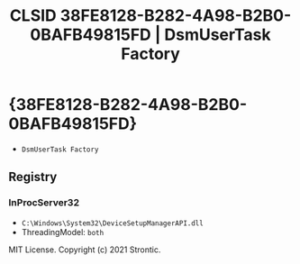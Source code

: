 ﻿---
title: "CLSID 38FE8128-B282-4A98-B2B0-0BAFB49815FD | DsmUserTask Factory"
excerpt: What is COM-Object CLSID 38FE8128-B282-4A98-B2B0-0BAFB49815FD?
---

# {38FE8128-B282-4A98-B2B0-0BAFB49815FD}

* `DsmUserTask Factory`

## Registry


### InProcServer32

* `C:\Windows\System32\DeviceSetupManagerAPI.dll`
* ThreadingModel: `both`

MIT License. Copyright (c) 2021 Strontic.


